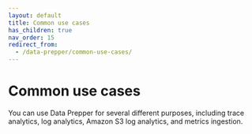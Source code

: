 ```yaml
---
layout: default
title: Common use cases
has_children: true
nav_order: 15
redirect_from: 
  - /data-prepper/common-use-cases/
---
```


# Common use cases

You can use Data Prepper for several different purposes, including trace analytics, log analytics, Amazon S3 log analytics, and metrics ingestion.